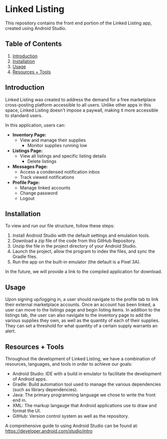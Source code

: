 # Linked Listing

This repository contains the front end portion of the Linked Listing app, created using Android Studio.

## Table of Contents

1. [Introduction](#introduction)
2. [Installation](#installation)
3. [Usage](#usage)
4. [Resources + Tools](#resources--tools)

## Introduction

Linked Listing was created to address the demand for a free marketplace cross-posting platform accessible to all users.
Unlike other apps in this space, Linked Listing doesn't impose a paywall, making it more accessible to standard users.

In this application, users can:
- **Inventory Page:**
     - View and manage their supplies
          - Monitor supplies running low
- **Listings Page:**
     - View all listings and specific listing details
          - Delete listings
- **Messages Page:**
     - Access a condensed notification inbox
     - Track viewed notifications
- **Profile Page:**
     - Manage linked accounts
     - Change password
     - Logout

## Installation

To view and run our file structure, follow these steps:

1. Install Android Studio with the default settings and emulation tools.
2. Download a zip file of the code from this GitHub Repository.
3. Unzip the file in the project directory of your Android Studio.
4. Launch the project, allow the program to index the files, and sync the Gradle files.
5. Run the app on the built-in emulator (the default is a Pixel 3A).

In the future, we will provide a link to the compiled application for download.

## Usage

Upon signing up/logging in, a user should navigate to the profile tab to link their external marketplace accounts.
Once an account has been linked, a user can move to the listings page and begin listing items. In addition to the listings tab,
the user can also navigate to the inventory page to add the various supplies they own, as well as the quantity of each of their supplies.
They can set a threshold for what quantity of a certain supply warrants an alert.

## Resources + Tools

Throughout the development of Linked Listing, we have a combination of resources, languages, and tools in order to achieve our goals:

- Android Studio: IDE with a build in emulator to facilitate the development of Android apps.
- Gradle: Build automation tool used to manage the various dependencies (such as library dependencies).
- Java: The primary programming language we chose to write the front end in.
- XML: The markup langauge that Android applications use to draw and format the UI.
- GitHub: Version control system as well as the repository.

A comprehensive guide to using Android Studio can be found at: https://developer.android.com/studio/intro
